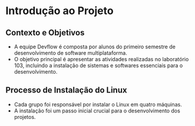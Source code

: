 
<!DOCTYPE html>
<html lang="pt-BR">
  <head>

  <body>
    <div class="slide-container">
      <h1 class="slide-title">Introdução ao Projeto</h1>
      <div class="slide-content">
        <h2 class="text-3xl font-semibold mb-4">Contexto e Objetivos</h2>
        <ul class="list-disc list-inside">
          <li class="slide-list-item">A equipe Devflow é composta por alunos do primeiro semestre de desenvolvimento de software multiplataforma.</li>
          <li class="slide-list-item">O objetivo principal é apresentar as atividades realizadas no laboratório 103, incluindo a instalação de sistemas e softwares essenciais para o desenvolvimento.</li>
        </ul>
        <h2 class="text-3xl font-semibold mb-4 mt-8">Processo de Instalação do Linux</h2>
        <ul class="list-disc list-inside">
          <li class="slide-list-item">Cada grupo foi responsável por instalar o Linux em quatro máquinas.</li>
          <li class="slide-list-item">A instalação foi um passo inicial crucial para o desenvolvimento dos projetos.</li>
        </ul>
      </div>
    </div>
  </body>
</html>


